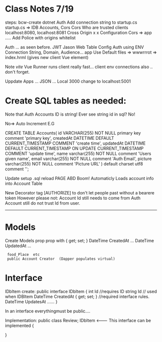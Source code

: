 # Class Notes 7/19
steps: bcw-create dotnet Auth
Add connection string to startup.cs
startup.cs  => IDB Accounts, Cors
   Cors Who are trusted clients localhost:8080, localhost:8081  Cross Origin x x 
   Configuration Cors => app .....
      Add Police with origins whitelist

  Auth ...  as seen before.  JWT Jason Web Table Config Auth using ENV  Connection String, Domain, Audience...
  app Use Default files => wwwrrrot => index.hrml  (gives new client Vue element)

  Note <em>vite</em> Vue Runner runs client really fast...
   client env connections also .. don't forget.

Uppdate Apps ... JSON ...  Local 3000  change to localhost:5001

# Create SQL tables as needed:
 Note that Auth Accounts ID is string!  Ever see string id in sql? No!

 No=>     Auto Increment E.G

CREATE TABLE Accounts(
  id VARCHAR(255) NOT NULL primary key comment 'primary key',
  createdAt DATETIME DEFAULT CURRENT_TIMESTAMP COMMENT 'create time',
  updatedAt DATETIME DEFAULT CURRENT_TIMESTAMP ON UPDATE CURRENT_TIMESTAMP COMMENT 'update time',
  name varchar(255) NOT NULL comment 'Users given name',
  email varchar(255) NOT NULL comment 'Auth Email',
  picture varchar(255) NOT NULL comment 'Picture URL'
) default charset utf8 comment '';

Update  setup .sql   reload PAGE ABD Boom! Automaticly Loads account info into Account Table

New Decorator tag [AUTHORIZE] to don't let people past without a bearere token However please not:
Account Id still needs to come from Auth Account still do not trust Id from user.

-----------------------
# Models
Create Models  prop  <tab> prop with { get; set; }
     DateTime CreatedAt  ...
     DateTime UpdatedAt  ...

     food_Place  etc
     public Account Creator  (Dapper populates virtual)

# Interface

IDbItem
create:   public interface IDbItem
{
  int Id    //requires ID
  string Id  // used when IDBItem<string>
  DateTime CreatedAt { get; set; }   //required interface rules.
  DateTime UpdatesAt ......
}

In an interface everythingmust be public....

Implementation:
public class Review; IDbItem   <---  This interface can be implemented 
{

}












